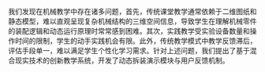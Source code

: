 我们发现在机械教学中存在诸多问题，首先，传统课堂教学通常依赖于二维图纸和静态模型，难以直观呈现复杂机械结构的三维空间信息，导致学生在理解机械零件的装配逻辑和动态运行原理时常常感到困难。其次，实践教学受实验设备数量和操作时间的限制，学生的动手实践机会有限。此外，传统教学模式中教学反馈滞后，评估手段单一，难以满足学生个性化学习需求。针对上述问题，我们提出了基于混合现实技术的创新教学系统，开发了动态拆装演示模块与用户反馈机制。

